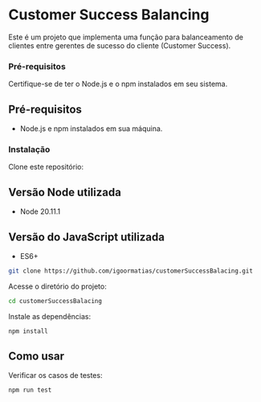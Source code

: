 # Customer Success Balancing

Este é um projeto que implementa uma função para balanceamento de clientes entre gerentes de sucesso do cliente (Customer Success).


### Pré-requisitos

Certifique-se de ter o Node.js e o npm instalados em seu sistema.

## Pré-requisitos

- Node.js e npm instalados em sua máquina.


### Instalação
Clone este repositório:

## Versão Node utilizada
- Node 20.11.1

## Versão do JavaScript utilizada
- ES6+

```sh
git clone https://github.com/igoormatias/customerSuccessBalacing.git
```
Acesse o diretório do projeto:

```sh
cd customerSuccessBalacing
```	    
Instale as dependências:

```sh
npm install
```	    

## Como usar

Verificar os casos de testes:

```sh
npm run test
```	 
